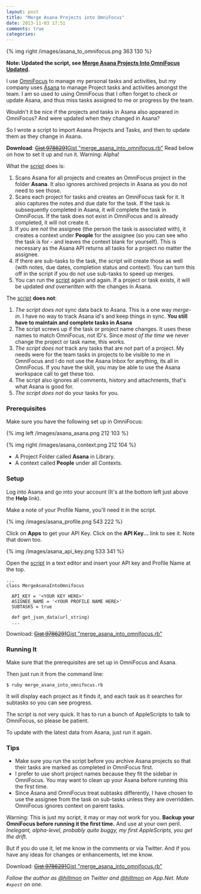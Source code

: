 ```yaml
---
layout: post
title: "Merge Asana Projects into OmniFocus"
date: 2013-11-03 17:51
comments: true
categories: 
---
```


{% img right /images/asana_to_omnifocus.png 363 130 %}

**Note: Updated the script, see [Merge Asana Projects Into OmniFocus Updated](http://hiltmon.com/blog/2015/03/01/merge-asana-projects-into-omnifocus-updated/).**

I use [OmniFocus](https://itunes.apple.com/us/app/omnifocus/id402835630?mt=12&uo=4&at=10l894) to manage my personal tasks and activities, but my company uses [Asana](https://asana.com/) to manage Project tasks and activities amongst the team. I am so used to using OmniFocus that I often forget to check or update Asana, and thus miss tasks assigned to me or progress by the team.

Wouldn't it be nice if the projects and tasks in Asana also appeared in OmniFocus? And were updated when they changed in Asana?

So I wrote a script to import Asana Projects and Tasks, and then to update them as they change in Asana.

**Download**: [<del>Gist 9786291</del>Gist "merge_asana_into_omnifocus.rb"](https://gist.github.com/hiltmon/d1f79e95dd11252ce6ca) <span class="light">Read below on how to set it up and run it. Warning: Alpha!</span>

What the [script](https://gist.github.com/hiltmon/d1f79e95dd11252ce6ca) does is: 

1. Scans Asana for all projects and creates an OmniFocus project in the folder **Asana**. It also ignores archived projects in Asana as you do not need to see those.
2. Scans each project for tasks and creates an OmniFocus task for it. It also captures the notes and due date for the task. If the task is subsequently completed in Asana, it will complete the task in OmniFocus. If the task does not exist in OmniFocus and is already completed, it will not create it.
3. If you are *not* the assignee (the person the task is associated with), it creates a context under **People** for the assignee (so you can see who the task is for - and leaves the context blank for yourself). This is necessary as the Asana API returns all tasks for a project no matter the assignee.
4. If there are sub-tasks to the task, the script will create those as well (with notes, due dates, completion status and context). You can turn this off in the script if you do not use sub-tasks to speed up merges.
5. You can run the [script](https://gist.github.com/hiltmon/d1f79e95dd11252ce6ca) again and again. If a project or task exists, it will be updated *and overwritten* with the changes in Asana.

The [script](https://gist.github.com/hiltmon/d1f79e95dd11252ce6ca) **does not**:

1. *The script does not* sync data back to Asana. This is a one way *merge-in*. I have no way to track Asana id's and keep things in sync. **You still have to maintain and complete tasks in Asana**
2. The script screws up if the task or project name changes. It uses these names to match OmniFocus, not ID's. Since *most of the time* we never change the project or task name, this works.
3. *The script does not* track any tasks that are *not* part of a project. My needs were for the team tasks in projects to be visible to me in OmniFocus and I do not use the Asana Inbox for anything, its all in OmniFocus. <span class="light">If you have the skill, you may be able to use the Asana workspace call to get these too.</span>
4. The script also ignores all comments, history and attachments, that's what Asana is good for.
5. *The script does not* do your tasks for you.

### Prerequisites

Make sure you have the following set up in OmniFocus:

{% img left /images/asana_asana.png 212 103 %}

{% img right /images/asana_context.png 212 104 %}

* A Project Folder called **Asana** in Library.
* A context called **People** under all Contexts.

### Setup

Log into Asana and go into your account (It's at the bottom left just above the **Help** link).

Make a note of your Profile Name, you'll need it in the script.

{% img /images/asana_profile.png 543 222 %}

Click on **Apps** to get your API Key. Click on the **API Key...** link to see it. Note that down too.

{% img /images/asana_api_key.png 533 341 %}

Open the [script](https://gist.github.com/hiltmon/d1f79e95dd11252ce6ca) in a text editor and insert your API key and Profile Name at the top.

	...
	class MergeAsanaIntoOmnifocus
  
	  API_KEY = '<YOUR KEY HERE>'
	  ASIGNEE_NAME = '<YOUR PROFILE NAME HERE>'
	  SUBTASKS = true

	  def get_json_data(url_string)
	  ...

Download: [<del>Gist 9786291</del>Gist "merge_asana_into_omnifocus.rb"](https://gist.github.com/hiltmon/d1f79e95dd11252ce6ca)

### Running It

Make sure that the prerequisites are set up in OmniFocus and Asana.

Then just run it from the command line:

	$ ruby merge_asana_into_omnifocus.rb
	
It will display each project as it finds it, and each task as it searches for subtasks so you can see progress.

The script is not very quick. It has to run a bunch of AppleScripts to talk to OmniFocus, so please be patient.

To update with the latest data from Asana, just run it again.

### Tips

* Make sure you run the script before you archive Asana projects so that their tasks are marked as completed in OmniFocus first.
* I prefer to use short project names because they fit the sidebar in OmniFocus. You may want to clean up your Asana before running this the first time.
* Since Asana and OmniFocus treat subtasks differently, I have chosen to use the assignee from the task on sub-tasks unless they are overridden. OmniFocus ignores context on parent tasks.

<span class="light">Warning: This is just my script, it may or may not work for you. **Backup your OmniFocus before running it the first time.** And use at your own peril. *Inelegant, alpha-level, probably quite buggy, my first AppleScripts, you get the drift.*</span>

But if you do use it, let me know in the comments or via Twitter. And if you have any ideas for changes or enhancements, let me know.

Download: [<del>Gist 9786291</del>Gist "merge_asana_into_omnifocus.rb"](https://gist.github.com/hiltmon/d1f79e95dd11252ce6ca)

*Follow the author as [@hiltmon](http://twitter.com/hiltmon) on Twitter and [@hiltmon](http://alpha.app.net/hiltmon) on App.Net. Mute `#xpost` on one.*
